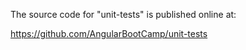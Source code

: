The source code for "unit-tests" is published online at:

https://github.com/AngularBootCamp/unit-tests

